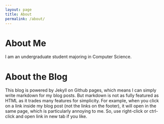 ```yaml
---
layout: page
title: About
permalink: /about/
---
```


About Me
========

I am an undergraduate student majoring in Computer Science.


About the Blog
==============

This blog is powered by Jekyll on Github pages, which means I can
simply write markdown for my blog posts. But markdown is not as 
fully featured as HTML as it trades many features for simplicity.
For example, when you click on a link inside my blog post (not the links
on the footer), it will open in the same page, which is particularly annoying to me.
So, use right-click or ctrl-click and open link in new tab if you like.

